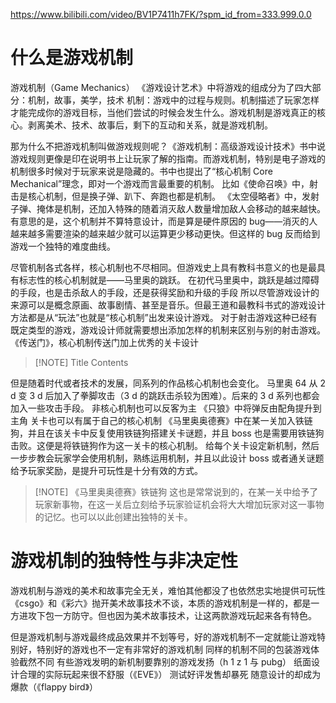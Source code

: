 
https://www.bilibili.com/video/BV1P7411h7FK/?spm_id_from=333.999.0.0
# 什么是游戏机制

游戏机制（Game Mechanics）
《游戏设计艺术》中将游戏的组成分为了四大部分：机制，故事，美学，技术
	机制：游戏中的过程与规则。机制描述了玩家怎样才能完成你的游戏目标，当他们尝试的时候会发生什么。游戏机制是游戏真正的核心。剥离美术、技术、故事后，剩下的互动和关系，就是游戏机制。

那为什么不把游戏机制叫做游戏规则呢？《游戏机制：高级游戏设计技术》书中说游戏规则更像是印在说明书上让玩家了解的指南。而游戏机制，特别是电子游戏的机制很多时候对于玩家来说是隐藏的。书中也提出了“核心机制 Core Mechanical”理念，即对一个游戏而言最重要的机制。
	比如《使命召唤》中，射击是核心机制，但是换子弹、趴下、奔跑也都是机制。
	《太空侵略者》中，发射子弹、掩体是机制，还加入特殊的随着消灭敌人数量增加敌人会移动的越来越快。有意思的是，这个机制并不算特意设计，而是算是硬件原因的 bug——消灭的人越来越多需要渲染的越来越少就可以运算更少移动更快。但这样的 bug 反而给到游戏一个独特的难度曲线。

尽管机制各式各样，核心机制也不尽相同。但游戏史上具有教科书意义的也是最具有标志性的核心机制就是——马里奥的跳跃。
	在初代马里奥中，跳跃是越过障碍的手段，也是击杀敌人的手段，还是获得奖励和升级的手段
所以尽管游戏设计的来源可以是概念原画、故事剧情、甚至是音乐。但最王道和最教科书式的游戏设计方法都是从“玩法”也就是“核心机制”出发来设计游戏。
对于射击游戏这种已经有既定类型的游戏，游戏设计师就需要想出添加怎样的机制来区别与别的射击游戏。
《传送门》，核心机制传送门加上优秀的关卡设计

> [!NOTE] Title
> Contents

但是随着时代或者技术的发展，同系列的作品核心机制也会变化。
	马里奥 64 从 2 d 变 3 d 后加入了拳脚攻击（3 d 的跳跃击杀较为困难）。后来的 3 d 系列也都会加入一些攻击手段。
非核心机制也可以反客为主
	《只狼》中将弹反由配角提升到主角
关卡也可以有属于自己的核心机制
	《马里奥奥德赛》中在某一关加入铁链狗，并且在该关卡中反复使用铁链狗搭建关卡谜题，并且 boss 也是需要用铁链狗击败。这便是将铁链狗作为这一关卡的核心机制。
	给每个关卡设定新机制，然后一步步教会玩家学会使用机制，熟练运用机制，并且以此设计 boss 或者通关谜题给予玩家奖励，是提升可玩性是十分有效的方式。

> [!NOTE] 《马里奥奥德赛》铁链狗
> 这也是常常说到的，在某一关中给予了玩家新事物，在这一关后立刻给予玩家验证机会将大大增加玩家对这一事物的记忆。也可以以此创建出独特的关卡。


# 游戏机制的独特性与非决定性

游戏机制与游戏的美术和故事完全无关，难怕其他都没了也依然忠实地提供可玩性
	《csgo》和《彩六》抛开美术故事技术不谈，本质的游戏机制是一样的，都是一方进攻下包一方防守。但也因为美术故事技术，让这两款游戏玩起来各有特色。

但是游戏机制与游戏最终成品效果并不划等号，好的游戏机制不一定就能让游戏特别好，特别好的游戏也不一定有非常好的游戏机制
	同样的机制不同的包装游戏体验截然不同
	有些游戏发明的新机制要靠别的游戏发扬（h 1 z 1 与 pubg）
	纸面设计合理的实际玩起来很不舒服（《EVE》）
	测试好评发售却暴死
	随意设计的却成为爆款（《flappy bird》）